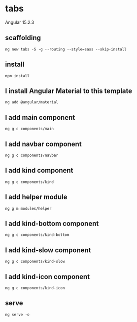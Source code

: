 # tabs

Angular 15.2.3

## scaffolding

```shell
ng new tabs -S -g --routing --style=sass --skip-install
```

## install

```shell
npm install
```

## I install Angular Material to this template

```shell
ng add @angular/material
```

## I add main component

```shell
ng g c components/main
```

## I add navbar component

```shell
ng g c components/navbar
```

## I add kind component

```shell
ng g c components/kind
```

## I add helper module

```shell
ng g m modules/helper
```

## I add kind-bottom component

```shell
ng g c components/kind-bottom
```

## I add kind-slow component

```shell
ng g c components/kind-slow
```

## I add kind-icon component

```shell
ng g c components/kind-icon
```

## serve

```shell
ng serve -o
```
